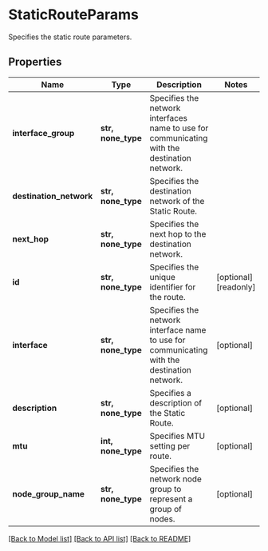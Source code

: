 # StaticRouteParams

Specifies the static route parameters.

## Properties
Name | Type | Description | Notes
------------ | ------------- | ------------- | -------------
**interface_group** | **str, none_type** | Specifies the network interfaces name to use for communicating with the destination network. | 
**destination_network** | **str, none_type** | Specifies the destination network of the Static Route. | 
**next_hop** | **str, none_type** | Specifies the next hop to the destination network. | 
**id** | **str, none_type** | Specifies the unique identifier for the route. | [optional] [readonly] 
**interface** | **str, none_type** | Specifies the network interface name to use for communicating with the destination network. | [optional] 
**description** | **str, none_type** | Specifies a description of the Static Route. | [optional] 
**mtu** | **int, none_type** | Specifies MTU setting per route. | [optional] 
**node_group_name** | **str, none_type** | Specifies the network node group to represent a group of nodes. | [optional] 

[[Back to Model list]](../README.md#documentation-for-models) [[Back to API list]](../README.md#documentation-for-api-endpoints) [[Back to README]](../README.md)


